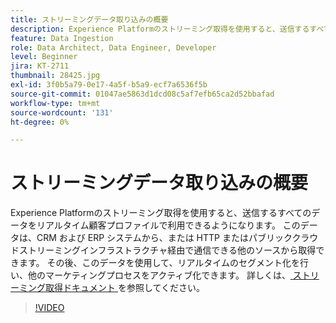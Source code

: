 ```yaml
---
title: ストリーミングデータ取り込みの概要
description: Experience Platformのストリーミング取得を使用すると、送信するすべてのデータをリアルタイム顧客プロファイルで利用できるようになります。 このデータは、CRM および ERP システムから、または HTTP またはパブリッククラウドストリーミングインフラストラクチャ経由で通信できる他のソースから取得できます。
feature: Data Ingestion
role: Data Architect, Data Engineer, Developer
level: Beginner
jira: KT-2711
thumbnail: 28425.jpg
exl-id: 3f0b5a79-0e17-4a5f-b5a9-ecf7a6536f5b
source-git-commit: 01047ae5863d1dcd08c5af7efb65ca2d52bbafad
workflow-type: tm+mt
source-wordcount: '131'
ht-degree: 0%

---
```


# ストリーミングデータ取り込みの概要

Experience Platformのストリーミング取得を使用すると、送信するすべてのデータをリアルタイム顧客プロファイルで利用できるようになります。 このデータは、CRM および ERP システムから、または HTTP またはパブリッククラウドストリーミングインフラストラクチャ経由で通信できる他のソースから取得できます。 その後、このデータを使用して、リアルタイムのセグメント化を行い、他のマーケティングプロセスをアクティブ化できます。 詳しくは、[ ストリーミング取得ドキュメント ](https://experienceleague.adobe.com/en/docs/experience-platform/ingestion/streaming/overview) を参照してください。

>[!VIDEO](https://video.tv.adobe.com/v/28425?learn=on)
